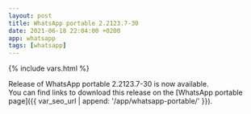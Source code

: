 ```yaml
---
layout: post
title: WhatsApp portable 2.2123.7-30
date: 2021-06-18 22:04:00 +0200
app: whatsapp
tags: [whatsapp]
---
```

{% include vars.html %}

Release of WhatsApp portable 2.2123.7-30 is now available.<br />
You can find links to download this release on the [WhatsApp portable page]({{ var_seo_url | append: '/app/whatsapp-portable/' }}).
